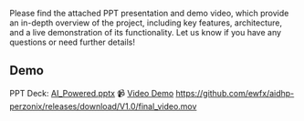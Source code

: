 Please find the attached PPT presentation and demo video, which provide an in-depth overview of the project, including key features, architecture, and a live demonstration of its functionality. Let us know if you have any questions or need further details!

## Demo
PPT Deck: [AI_Powered.pptx](AI_Powered.pptx)
📹 [Video Demo](#) https://github.com/ewfx/aidhp-perzonix/releases/download/V1.0/final_video.mov